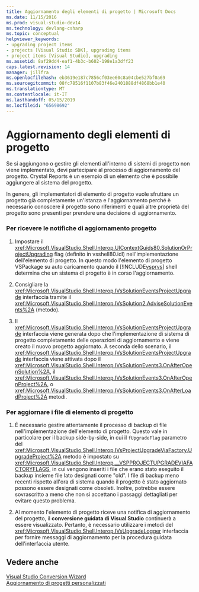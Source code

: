 ```yaml
---
title: Aggiornamento degli elementi di progetto | Microsoft Docs
ms.date: 11/15/2016
ms.prod: visual-studio-dev14
ms.technology: devlang-csharp
ms.topic: conceptual
helpviewer_keywords:
- upgrading project items
- projects [Visual Studio SDK], upgrading items
- project items [Visual Studio], upgrading
ms.assetid: 8af29dd4-eaf1-4b3c-b602-198e1a3dff23
caps.latest.revision: 14
manager: jillfra
ms.openlocfilehash: eb3619e187c7856cf03ee60c8a04cbe527bf0a69
ms.sourcegitcommit: 08fc78516f1107b83f46e2401888df4868bb1e40
ms.translationtype: MT
ms.contentlocale: it-IT
ms.lasthandoff: 05/15/2019
ms.locfileid: "65698692"
---
```

# <a name="upgrading-project-items"></a>Aggiornamento degli elementi di progetto
Se si aggiungono o gestire gli elementi all'interno di sistemi di progetto non viene implementato, devi partecipare al processo di aggiornamento del progetto. Crystal Reports è un esempio di un elemento che è possibile aggiungere al sistema del progetto.  
  
 In genere, gli implementatori di elemento di progetto vuole sfruttare un progetto già completamente un'istanza e l'aggiornamento perché è necessario conoscere il progetto sono riferimenti e quali altre proprietà del progetto sono presenti per prendere una decisione di aggiornamento.  
  
### <a name="to-get-the-project-upgrade-notification"></a>Per ricevere le notifiche di aggiornamento progetto  
  
1. Impostare il <xref:Microsoft.VisualStudio.Shell.Interop.UIContextGuids80.SolutionOrProjectUpgrading> flag (definito in vsshell80.idl) nell'implementazione dell'elemento di progetto. In questo modo l'elemento di progetto VSPackage su auto caricamento quando il [!INCLUDE[vsprvs](../includes/vsprvs-md.md)] shell determina che un sistema di progetto è in corso l'aggiornamento.  
  
2. Consigliare la <xref:Microsoft.VisualStudio.Shell.Interop.IVsSolutionEventsProjectUpgrade> interfaccia tramite il <xref:Microsoft.VisualStudio.Shell.Interop.IVsSolution2.AdviseSolutionEvents%2A> (metodo).  
  
3. Il <xref:Microsoft.VisualStudio.Shell.Interop.IVsSolutionEventsProjectUpgrade> interfaccia viene generata dopo che l'implementazione di sistema di progetto completamento delle operazioni di aggiornamento e viene creato il nuovo progetto aggiornato. A seconda dello scenario, il <xref:Microsoft.VisualStudio.Shell.Interop.IVsSolutionEventsProjectUpgrade> interfaccia viene attivata dopo il <xref:Microsoft.VisualStudio.Shell.Interop.IVsSolutionEvents3.OnAfterOpenSolution%2A>, il <xref:Microsoft.VisualStudio.Shell.Interop.IVsSolutionEvents3.OnAfterOpenProject%2A>, o <xref:Microsoft.VisualStudio.Shell.Interop.IVsSolutionEvents3.OnAfterLoadProject%2A> metodi.  
  
### <a name="to-upgrade-the-project-item-files"></a>Per aggiornare i file di elemento di progetto  
  
1. È necessario gestire attentamente il processo di backup di file nell'implementazione dell'elemento di progetto. Questo vale in particolare per il backup side-by-side, in cui il `fUpgradeFlag` parametro del <xref:Microsoft.VisualStudio.Shell.Interop.IVsProjectUpgradeViaFactory.UpgradeProject%2A> metodo è impostato su <xref:Microsoft.VisualStudio.Shell.Interop.__VSPPROJECTUPGRADEVIAFACTORYFLAGS>, in cui vengono inseriti i file che erano stato eseguito il backup insieme file lato designati come "old". I file di backup meno recenti rispetto all'ora di sistema quando il progetto è stato aggiornato possono essere designati come obsoleti. Inoltre, potrebbe essere sovrascritto a meno che non si accettano i passaggi dettagliati per evitare questo problema.  
  
2. Al momento l'elemento di progetto riceve una notifica di aggiornamento del progetto, il **conversione guidata di Visual Studio** continuerà a essere visualizzato. Pertanto, è necessario utilizzare i metodi del <xref:Microsoft.VisualStudio.Shell.Interop.IVsUpgradeLogger> interfaccia per fornire messaggi di aggiornamento per la procedura guidata dell'interfaccia utente.  
  
## <a name="see-also"></a>Vedere anche  
 [Visual Studio Conversion Wizard](https://msdn.microsoft.com/4acfd30e-c192-4184-a86f-2da5e4c3d83c)   
 [Aggiornamento di progetti personalizzati](../misc/upgrading-custom-projects.md)